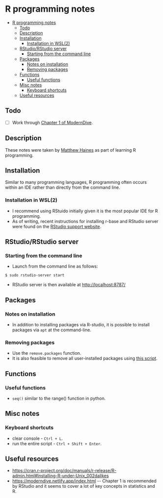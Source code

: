 # R programming notes

- [R programming notes](#r-programming-notes)
  - [Todo](#todo)
  - [Description](#description)
  - [Installation](#installation)
    - [Installation in WSL(2)](#installation-in-wsl2)
  - [RStudio/RStudio server](#rstudiorstudio-server)
    - [Starting from the command line](#starting-from-the-command-line)
  - [Packages](#packages)
    - [Notes on installation](#notes-on-installation)
    - [Removing packages](#removing-packages)
  - [Functions](#functions)
    - [Useful functions](#useful-functions)
  - [Misc notes](#misc-notes)
    - [Keyboard shortcuts](#keyboard-shortcuts)
  - [Useful resources](#useful-resources)

## Todo

- [ ] Work through [Chapter 1 of ModernDive](https://moderndive.netlify.app/1-getting-started.html).

## Description

These notes were taken by [ Matthew Haines](hainesm6@gmail.com) as part of learning R programming.

## Installation

Similar to many programming languages, R programming often occurs within an IDE rather than directly from the command line.

### Installation in WSL(2)

- I recommend using RStuido initially given it is the most popular IDE for R programming.
- As of writing, recent instructions for installing r-base and RStudio server were found on the [RStudio support website](https://support.rstudio.com/hc/en-us/articles/360049776974-Using-RStudio-Server-in-Windows-WSL2).

## RStudio/RStudio server

### Starting from the command line

- Launch from the command line as follows:

```bash
$ sudo rstudio-server start
```

- RStudio server is then available at <http://localhost:8787/>

## Packages

### Notes on installation

- In addition to installing packages via R-studio, it is possible to install packages via `apt` at the command-line.

### Removing packages

- Use the `remove.packages` function.
- It is also feasible to remove all user-installed packages using [this script](https://gist.github.com/Mikuana/51ed2e5f1ab04783884e6af94ecb7262).

## Functions

### Useful functions

- `seq()` similar to the range() function in python.

## Misc notes

### Keyboard shortcuts

- clear console - `Ctrl + L`.
- run the entire script - `Ctrl + Shift + Enter`.

## Useful resources

- https://cran.r-project.org/doc/manuals/r-release/R-admin.html#Installing-R-under-Unix_002dalikes
- https://moderndive.netlify.app/index.html -- Chapter 1 is recommended by RStudio and it seems to cover a lot of key concepts in statistics and R. 
